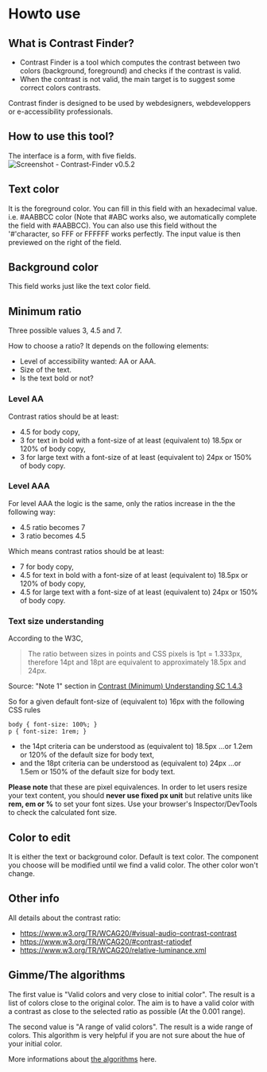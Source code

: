 
# Howto use

## What is Contrast Finder?

* Contrast Finder is a tool which computes the contrast between two colors (background, foreground) and checks if the contrast is valid.
* When the contrast is not valid, the main target is to suggest some correct colors contrasts.

Contrast finder is designed to be used by webdesigners, webdeveloppers or e-accessibility professionals.

## How to use this tool?

The interface is a form, with five fields.
![Screenshot - Contrast-Finder v0.5.2](images/screenshot/screenshot.EN_contrast-finder.v0.5.2_2017-07-27_grey_kraken.io-lossy.png)

## Text color

It is the foreground color. You can fill in this field with an hexadecimal value.
i.e. #AABBCC color (Note that #ABC works also, we automatically complete the field with #AABBCC).
You can also use this field without the '#'character, so FFF or FFFFFF works perfectly.
The input value is then previewed on the right of the field.

## Background color

This field works just like the text color field.

## Minimum ratio

Three possible values 3, 4.5 and 7.

How to choose a ratio? It depends on the following elements:

* Level of accessibility wanted: AA or AAA.
* Size of the text.
* Is the text bold or not?

### Level AA

Contrast ratios should be at least:

* 4.5 for body copy,
* 3 for text in bold with a font-size of at least (equivalent to) 18.5px or 120% of body copy,
* 3 for large text with a font-size of at least (equivalent to) 24px or 150% of body copy.


### Level AAA

For level AAA the logic is the same, only the ratios increase in the the following way:

* 4.5 ratio becomes 7
* 3 ratio becomes 4.5

Which means contrast ratios should be at least:

* 7 for body copy,
* 4.5 for text in bold with a font-size of at least (equivalent to) 18.5px or 120% of body copy,
* 4.5 for large text with a font-size of at least (equivalent to) 24px or 150% of body copy.

### Text size understanding

According to the W3C, 
> The ratio between sizes in points and CSS pixels is 1pt = 1.333px, therefore 14pt and 18pt are equivalent to approximately 18.5px and 24px.

Source: "Note 1" section in [Contrast (Minimum) Understanding SC 1.4.3](https://www.w3.org/TR/UNDERSTANDING-WCAG20/visual-audio-contrast-contrast.html)

So for a given default font-size of (equivalent to) 16px with the following CSS rules
```
body { font-size: 100%; }
p { font-size: 1rem; }
```
* the 14pt criteria can be understood as (equivalent to) 18.5px ...or 1.2em or 120% of the default size for body text,
* and the 18pt criteria can be understood as (equivalent to) 24px ...or 1.5em or 150% of the default size for body text.

**Please note** that these are pixel equivalences. In order to let users resize your text content, you should **never use fixed px unit** but relative units like **rem, em or %** to set your font sizes. Use your browser's Inspector/DevTools to check the calculated font size.

## Color to edit

It is either the text or background color. Default is text color.
The component you choose will be modified until we find a valid color.
The other color won't change.

## Other info

All details about the contrast ratio:

* https://www.w3.org/TR/WCAG20/#visual-audio-contrast-contrast
* https://www.w3.org/TR/WCAG20/#contrast-ratiodef
* https://www.w3.org/TR/WCAG20/relative-luminance.xml

##  Gimme/The algorithms

The first value is "Valid colors and very close to initial color". The result is a list of colors close to the original color. The aim is to have a valid color with a contrast as close to the selected ratio as possible (At the 0.001 range).

The second value is "A range of valid colors". The result is a wide range of colors.
This algorithm is very helpful if you are not sure about the hue of your initial color. 

More informations about [the algorithms](The-algorithms.md) here.



